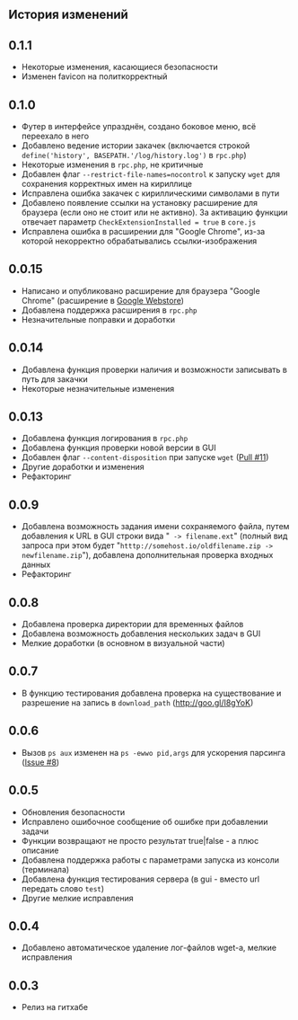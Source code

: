 ## История изменений

0.1.1
----------
 * Некоторые изменения, касающиеся безопасности
 * Изменен favicon на политкорректный

0.1.0
----------
 * Футер в интерфейсе упразднён, создано боковое меню, всё переехало в него
 * Добавлено ведение истории закачек (включается строкой `define('history', BASEPATH.'/log/history.log')` в `rpc.php`)
 * Некоторые изменения в `rpc.php`, не критичные
 * Добавлен флаг `--restrict-file-names=nocontrol` к запуску `wget` для сохранения корректных имен на кириллице
 * Исправлена ошибка закачек с кириллическими символами в пути
 * Добавлено появление ссылки на установку расширение для браузера (если оно не стоит или не активно). За активацию функции отвечает параметр `CheckExtensionInstalled = true` в `core.js`
 * Исправлена ошибка в расширении для "Google Chrome", из-за которой некорректно обрабатывались ссылки-изображения

0.0.15
----------
 * Написано и опубликовано расширение для браузера "Google Chrome" (расширение в [Google Webstore])
 * Добавлена поддержка расширения в `rpc.php`
 * Незначительные поправки и доработки

0.0.14
----------

 * Добавлена функция проверки наличия и возможности записывать в путь для закачки
 * Некоторые незначительные изменения

0.0.13
----------

 * Добавлена функция логирования в `rpc.php`
 * Добавлена функция проверки новой версии в GUI
 * Добавлен флаг `--content-disposition` при запуске `wget` ([Pull #11])
 * Другие доработки и изменения
 * Рефакторинг

0.0.9
----------

 * Добавлена возможность задания имени сохраняемого файла, путем добавления к URL в GUI строки вида "` -> filename.ext`" (полный вид запроса при этом будет "`htttp://somehost.io/oldfilename.zip -> newfilename.zip`"), добавлена  дополнительная проверка входных данных
 * Рефакторинг

0.0.8
----------

 * Добавлена проверка директории для временных файлов
 * Добавлена возможность добавления нескольких задач в GUI
 * Мелкие доработки (в основном в визуальной части)

0.0.7
----------

 * В функцию тестирования добавлена проверка на существование и разрешение на запись в `download_path` (http://goo.gl/I8gYoK)

0.0.6
----------

 * Вызов `ps aux` изменен на `ps -ewwo pid,args` для ускорения парсинга ([Issue #8])

0.0.5
----------

 * Обновления безопасности
 * Исправлено ошибочное сообщение об ошибке при добавлении задачи
 * Функции возвращают не просто результат true|false - а плюс описание
 * Добавлена поддержка работы с параметрами запуска из консоли (терминала)
 * Добавлена функция тестирования сервера (в gui - вместо url передать слово `test`)
 * Другие мелкие исправления

0.0.4
----------

 * Добавлено автоматическое удаление лог-файлов wget-а, мелкие исправления

0.0.3
----------

 * Релиз на гитхабе

[Google Webstore]:https://chrome.google.com/webstore/detail/wget-gui-light/dbcjcjjjijkgihaddcmppppjohbpcail
[Pull #11]:https://github.com/tarampampam/wget-gui-light/pull/11
[Issue #8]:https://github.com/tarampampam/wget-gui-light/issues/8
[tarampampam]:https://github.com/tarampampam
